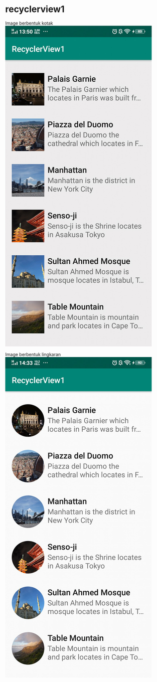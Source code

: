 # recyclerview1

Image berbentuk kotak
![alt text](https://github.com/dhani1711/recyclerview1/blob/master/ss/Hasil/Screenshot_2019_0312_135026.jpg)

Image berbentuk lingkaran
![alt text](https://github.com/dhani1711/recyclerview1/blob/master/ss/Hasil/Screenshot_2019_0312_143401.jpg)
